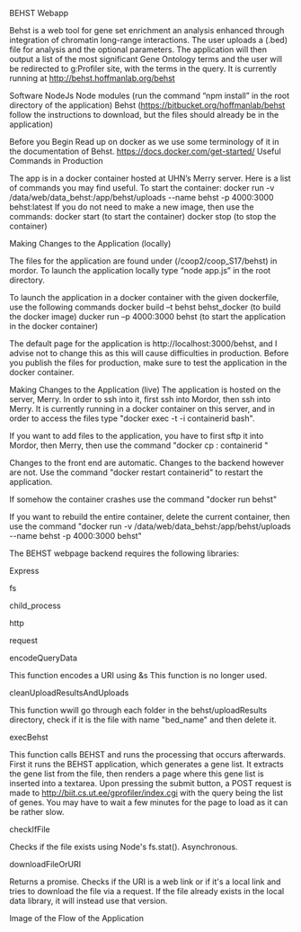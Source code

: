 BEHST Webapp

Behst is a web tool for gene set enrichment an analysis enhanced through integration of chromatin long-range interactions. The user uploads a (.bed) file for analysis and the optional parameters. The application will then output a list of the most significant Gene Ontology terms and the user will be redirected to g:Profiler site, with the terms in the query. It is currently running at http://behst.hoffmanlab.org/behst

Software
NodeJs Node modules (run the command “npm install” in the root directory of the application) Behst (https://bitbucket.org/hoffmanlab/behst follow the instructions to download, but the files should already be in the application)

Before you Begin
Read up on docker as we use some terminology of it in the documentation of Behst. https://docs.docker.com/get-started/
Useful Commands in Production

The app is in a docker container hosted at UHN’s Merry server. Here is a list of commands you may find useful.
To start the container: docker run -v /data/web/data_behst:/app/behst/uploads --name behst -p 4000:3000 behst:latest
If you do not need to make a new image, then use the commands: docker start (to start the container) docker stop (to stop the container)

Making Changes to the Application (locally)

The files for the application are found under (/coop2/coop_S17/behst) in mordor. To launch the application locally type “node app.js” in the root directory.

To launch the application in a docker container with the given dockerfile, use the following commands
docker build –t behst behst_docker (to build the docker image) ducker run –p 4000:3000 behst (to start the application in the docker container)

The default page for the application is http://localhost:3000/behst, and I advise not to change this as this will cause difficulties in production. Before you publish the files for production, make sure to test the application in the docker container.

Making Changes to the Application (live)
The application is hosted on the server, Merry. In order to ssh into it, first ssh into Mordor, then ssh into Merry. It is currently running in a docker container on this server, and in order to access the files type "docker exec -t -i containerid bash".

If you want to add files to the application, you have to first sftp it into Mordor, then Merry, then use the command "docker cp : containerid "

Changes to the front end are automatic. Changes to the backend however are not. Use the command "docker restart containerid" to restart the application.

If somehow the container crashes use the command "docker run behst"

If you want to rebuild the entire container, delete the current container, then use the command "docker run -v 
/data/web/data_behst:/app/behst/uploads --name behst -p 4000:3000 behst"

The BEHST webpage backend requires the following libraries:

Express

fs

child_process

http

request

encodeQueryData

This function encodes a URI using &s This function is no longer used.

cleanUploadResultsAndUploads

This function wwill go through each folder in the behst/uploadResults directory, check if it is the file with name "bed_name" and then delete it.

execBehst

This function calls BEHST and runs the processing that occurs afterwards. First it runs the BEHST application, which generates a gene list. It extracts the gene list from the file, then renders a page where this gene list is inserted into a textarea.
Upon pressing the submit button, a POST request is made to http://biit.cs.ut.ee/gprofiler/index.cgi with the query being the list of genes. You may have to wait a few minutes for the page to load as it can be rather slow.

checkIfFile

Checks if the file exists using Node's fs.stat(). Asynchronous.

downloadFileOrURI

Returns a promise. Checks if the URI is a web link or if it's a local link and tries to download the file via a request. If the file already exists in the local data library, it will instead use that version.

Image of the Flow of the Application
